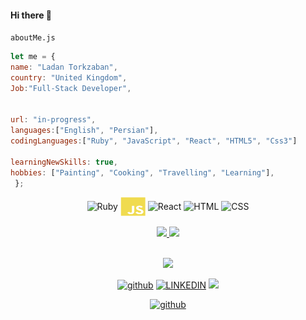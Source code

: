 #### Hi there 👋
 `aboutMe.js`

```js
let me = {
name: "Ladan Torkzaban",
country: "United Kingdom",
Job:"Full-Stack Developer",
  

url: "in-progress",
languages:["English", "Persian"],
codingLanguages:["Ruby", "JavaScript", "React", "HTML5", "Css3"]

learningNewSkills: true,
hobbies: ["Painting", "Cooking", "Travelling", "Learning"],
 };
```
                              
<!--
**ladantork/ladantork** is a ✨ _special_ ✨ repository because its `README.md` (this file) appears on your GitHub profile.

-->
<table>
 
 <div align="center">
  
  <a>
   <img align="center" alt="Ruby" height="30" width="40" src="https://cdn.jsdelivr.net/gh/devicons/devicon/icons/ruby/ruby-original.svg">
   <img align="center" alt="Tay-Js" height="30" width="40" src="https://raw.githubusercontent.com/devicons/devicon/master/icons/javascript/javascript-plain.svg">
   <img align="center" alt ="React" height="30" width="40" src="https://cdn.jsdelivr.net/gh/devicons/devicon/icons/react/react-original.svg">
   <img align="center" alt="HTML" height="30" width="40" src="https://cdn.jsdelivr.net/gh/devicons/devicon/icons/html5/html5-original.svg">
   <img align="center" alt="CSS" height="30" width="40"  src="https://cdn.jsdelivr.net/gh/devicons/devicon/icons/css3/css3-original.svg">           
  </a>
  
  </div>
 <br>
 
 <div align="center">
  
  <a href="http://www.github.com/ladantork">
    <img height="150em" src="https://github-readme-stats.vercel.app/api?username=ladantork&show_icons=true&theme=dracula&include_all_commits=true"/>
    <img height="150em" src="https://github-readme-stats.vercel.app/api/top-langs/?username=ladantork&layout=compact&theme=dracula&langs_count=7"/>
  </a>

</div>
 <br>
 <div align="center">

![](https://komarev.com/ghpvc/?username=your-github-ladantork&color=dc143c)


[![github](https://img.shields.io/badge/GitHubCV-000000?style=for-the-badge&logo=GitHub&logoColor=white)](https://github.com/ladantork/CV)
[![LINKEDIN](https://img.shields.io/badge/LinkedIn-0077B5?style=for-the-badge&logo=linkedin&logoColor=white)](https://www.linkedin.com/in/ladan-torkzaban-97867259/)
 <a href="https://www.codewars.com/users/ladantork" target="_blank"><img src="https://img.shields.io/badge/Codewars-B1361E?style=for-the-badge&logo=Codewars&logoColor=white" target="_blank"></a>

[![github](https://img.shields.io/badge/PDF-CV-FFFF00)](https://github.com/ladantork/CV/blob/master/Ladan_Torkzaban_Resume_24-03-2023-14-05-44.pdf)
  </div>
  </table>

